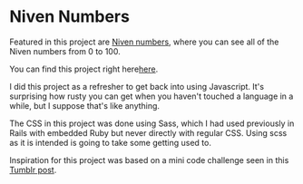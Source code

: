 # Niven Numbers

Featured in this project are [Niven numbers](https://en.wikipedia.org/wiki/Harshad_number), where you can see all of the Niven numbers from 0 to 100.

You can find this project right here[here](https://rgee258.github.io/niven-numbers/).

I did this project as a refresher to get back into using Javascript. It's surprising how rusty you can get when you haven't touched a language in a while, but I suppose that's like anything. 

The CSS in this project was done using Sass, which I had used previously in Rails with embedded Ruby but never directly with regular CSS. Using scss as it is intended is going to take some getting used to.

Inspiration for this project was based on a mini code challenge seen in this [Tumblr post](https://aestheticallypleasingcode.tumblr.com/post/183091640656/code-golf).